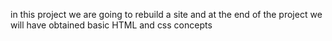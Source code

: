 in this project we are going to rebuild a site and at the end of the project 
we will have obtained basic HTML and css concepts